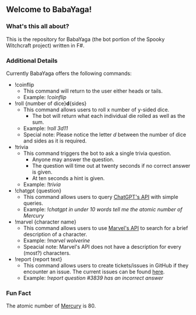 ## Welcome to BabaYaga!

### What's this all about?

This is the repository for BabaYaga (the bot portion of the Spooky Witchcraft project) written in F#.

### Additional Details

Currently BabaYaga offers the following commands:
* !coinflip
    * This command will return to the user either heads or tails.
    * Example: _!coinflip_
* !roll {number of dice}__d__{sides}
    * This command allows users to roll x number of y-sided dice.
        * The bot will return what each individual die rolled as well as the sum.
    * Example: _!roll 3d11_
    * Special note:  Please notice the letter _d_ between the number of dice and sides as it is required.
* !trivia
    * This command triggers the bot to ask a single trivia question.
        * Anyone may answer the question.
        * The question will time out at twenty seconds if no correct answer is given.
        * At ten seconds a hint is given.
    * Example: _!trivia_
* !chatgpt {question}
    * This command allows users to query [ChatGPT's API](https://platform.openai.com/docs/introduction) with simple queries.
    * Example: _!chatgpt in under 10 words tell me the atomic number of Mercury_
* !marvel {character name}
    * This command allows users to use [Marvel's API](https://developer.marvel.com/docs) to search for a brief description of a character.
    * Example: _!marvel wolverine_
    * Speacial note:  Marvel's API does not have a description for every (most?) characters.
* !report {report text}
    * This command allows users to create tickets/issues in GitHub if they encounter an issue.  The current issues can be found [here](https://github.com/SpookyWitchcraft/BabaYaga/issues).
    * Example: _!report question #3839 has an incorrect answer_

### Fun Fact
The atomic number of [Mercury](https://en.wikipedia.org/wiki/Mercury_(element)) is 80.

